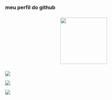<h3 align="left">meu perfil do github</h3>

###

<div align="center">
  <img height="150" src="https://64.media.tumblr.com/2bdb4c68e9aeeb9c31874ef02dbfa6d4/tumblr_o6aq1aeESG1s39yzeo1_500.gif"  />
</div>

###

![](https://media.tenor.com/_w6P-DhLs5IAAAAM/finger-wag-noah-lyles.gif)

![](https://media.tenor.com/MCBkr6dWLkUAAAAM/corinthians-rodrigo-garro.gif)

![](https://media.tenor.com/zVvViQKqa0MAAAAi/psybirdb1oom.gif)
